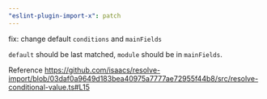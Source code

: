 ```yaml
---
"eslint-plugin-import-x": patch
---
```


fix: change default `conditions` and `mainFields`

`default` should be last matched, `module` should be in `mainFields`.

Reference https://github.com/isaacs/resolve-import/blob/03daf0a9649d183bea40975a7777ae72955f44b8/src/resolve-conditional-value.ts#L15
